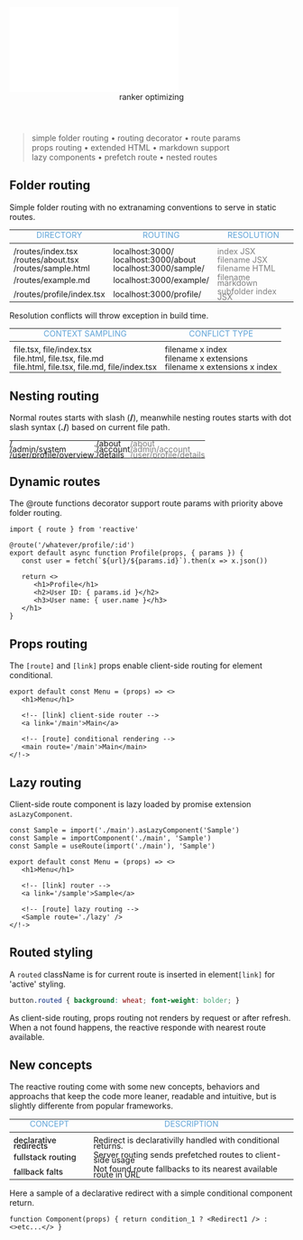 <script src='./index.js'></script>
<style>@import url(./index.css);</style>

<article>
<embed type='text/html' src='./header.html' />
<header>ranker optimizing</header>

> simple folder routing • routing decorator • route params<br/>props routing • extended HTML • markdown support<br/>  lazy components • prefetch route • nested routes

## Folder routing

Simple folder routing with no extranaming conventions to serve in static routes.

<style>
   table { zoom:0.9; line-height:11px; }
   table tr th { padding-bottom: 10px; color: rgb(96, 164, 216); font-weight:400 !important; }
   table tr:nth-of-type(1) td { padding-top: 10px; }
   table tr td:nth-of-type(3) { color:grey; }
</style>

| DIRECTORY                 | ROUTING                 | RESOLUTION          |
| ------------------------- | ----------------------- | ------------------- |
| /routes/index.tsx         | localhost:3000/         | index JSX           |
| /routes/about.tsx         | localhost:3000/about    | filename JSX        |
| /routes/sample.html       | localhost:3000/sample/  | filename HTML       |
| /routes/example.md        | localhost:3000/example/ | filename markdown   |
| /routes/profile/index.tsx | localhost:3000/profile/ | subfolder index JSX |

Resolution conflicts will throw exception in build time. 

| CONTEXT SAMPLING                             | CONFLICT TYPE                 |
| -------------------------------------------- | ----------------------------- |
| file.tsx, file/index.tsx                     | filename x index              |
| file.html, file.tsx, file.md                 | filename x extensions         |
| file.html, file.tsx, file.md, file/index.tsx | filename x extensions x index |

## Nesting routing

<style>
   aside[nesting] table td { padding:0; }
   aside[nesting] table tr { padding:0; }
</style>

<aside nesting cols='4:5'>

Normal routes starts with slash (**/**), meanwhile nesting routes starts with dot slash syntax (**./**) based on current file path.

|               |  |             |
| ---------------------- | ----------- | --------------------- |
| /                      | ./about     | /about                |
| /admin/system          | ./account   | /admin/account        |
| /user/profile/overview | ./details   | /user/profile/details |

</aside>

## Dynamic routes

The @route functions decorator support route params with priority above folder routing.

```tsx
import { route } from 'reactive'

@route('/whatever/profile/:id')
export default async function Profile(props, { params }) {
   const user = fetch(`${url}/${params.id}`).then(x => x.json())

   return <>
      <h1>Profile</h1>
      <h2>User ID: { params.id }</h2>
      <h3>User name: { user.name }</h3>
   </h1>
}
```

## Props routing

The `[route]` and `[link]` props  enable client-side routing for element conditional.

```tsx
export default const Menu = (props) => <>
   <h1>Menu</h1>

   <!-- [link] client-side router -->
   <a link='/main'>Main</a>

   <!-- [route] conditional rendering -->
   <main route='/main'>Main</main>
</!->
```

## Lazy routing

Client-side route component is lazy loaded by promise extension `asLazyComponent`.

```tsx
const Sample = import('./main').asLazyComponent('Sample')
const Sample = importComponent('./main', 'Sample')
const Sample = useRoute(import('./main'), 'Sample')

export default const Menu = (props) => <>
   <h1>Menu</h1>

   <!-- [link] router -->
   <a link='/sample'>Sample</a>

   <!-- [route] lazy routing -->
   <Sample route='./lazy' />
</!->
```

## Routed styling

A `routed` className is for current route is inserted in element`[link]` for 'active' styling.

```css
button.routed { background: wheat; font-weight: bolder; }
```

As client-side routing, props routing not renders by request or after refresh. When a not found happens, the reactive responde with nearest route available.

## New concepts

The reactive routing come with some new concepts, behaviors and approachs that keep the code more leaner, readable and intuitive, but is slightly differente from popular frameworks.

<style>
   [concept] table tr td:nth-of-type(1) {
      font-weight: 500 !important;
   }
</style>

<section concept>

| CONCEPT | DESCRIPTION |
|-|-|
| declarative redirects | Redirect is declarativilly handled with conditional returns. |
| fullstack routing | Server routing sends prefetched routes to client-side usage |
| fallback falts | Not found route fallbacks to its nearest available route in URL |

</section>


Here a sample of a declarative redirect with a simple conditional component return.
```tsx
function Component(props) { return condition_1 ? <Redirect1 /> : <>etc...</> }
```

<br/><br/>